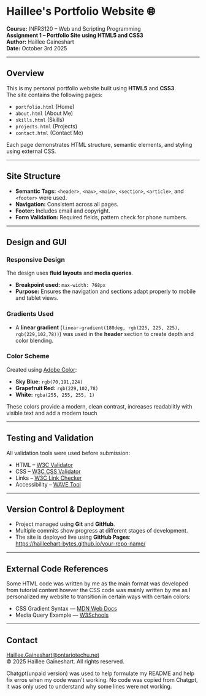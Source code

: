 # Haillee's Portfolio Website 🌐  
**Course:** INFR3120 – Web and Scripting Programming  
**Assignment 1 – Portfolio Site using HTML5 and CSS3**  
**Author:** Haillee Gaineshart  
**Date:** October 3rd 2025  

---

## Overview
This is my personal portfolio website built using **HTML5** and **CSS3**.  
The site contains the following pages:
- `portfolio.html` (Home)
- `about.html` (About Me)
- `skills.html` (Skills)
- `projects.html` (Projects)
- `contact.html` (Contact Me)

Each page demonstrates HTML structure, semantic elements, and styling using external CSS.

---

## Site Structure
- **Semantic Tags:** `<header>`, `<nav>`, `<main>`, `<section>`, `<article>`, and `<footer>` were used.  
- **Navigation:** Consistent across all pages.  
- **Footer:** Includes email and copyright.  
- **Form Validation:** Required fields, pattern check for phone numbers.  

---

## Design and GUI

### Responsive Design
The design uses **fluid layouts** and **media queries**.  
- **Breakpoint used:** `max-width: 768px`  
- **Purpose:** Ensures the navigation and sections adapt properly to mobile and tablet views.

### Gradients Used
- A **linear gradient** (`linear-gradient(180deg, rgb(225, 225, 225), rgb(229,102,78))`) was used in the **header** section to create depth and color blending.

### Color Scheme
Created using [Adobe Color](https://color.adobe.com/create):
- **Sky Blue:** `rgb(70,191,224)`  
- **Grapefruit Red:** `rgb(229,102,78)`  
- **White:** `rgba(255, 255, 255, 1)`  

These colors provide a modern, clean contrast, increases readablitly with visible text and add a modern touch

---

## Testing and Validation
All validation tools were used before submission:
- HTML – [W3C Validator](https://validator.w3.org/)  
- CSS – [W3C CSS Validator](https://jigsaw.w3.org/css-validator/)  
- Links – [W3C Link Checker](https://validator.w3.org/checklink)  
- Accessibility – [WAVE Tool](https://wave.webaim.org/)  


---

## Version Control & Deployment
- Project managed using **Git** and **GitHub**.  
- Multiple commits show progress at different stages of development.  
- The site is deployed live using **GitHub Pages**:  
https://hailleehart-bytes.github.io/your-repo-name/
---

## External Code References
Some HTML code was written by me as the main format was developed from tutorial content howver the CSS code was mainly written by me as I personalized my website to transition in certain ways with certain colors:
- CSS Gradient Syntax — [MDN Web Docs](https://developer.mozilla.org/)  
- Media Query Example — [W3Schools](https://www.w3schools.com/)

---

## Contact
Haillee.Gaineshart@ontariotechu.net  
© 2025 Haillee Gaineshart. All rights reserved.


Chatgpt(unpaid version) was used to help formulate my README and help fix erros when my code wasn't working. No code was copied from Chatgpt, it was only used to understand why some lines were not working.